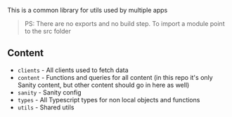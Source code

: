 This is a common library for utils used by multiple apps

> PS: There are no exports and no build step.
> To import a module point to the src folder

## Content

-   `clients` - All clients used to fetch data
-   `content` - Functions and queries for all content (in this repo it's only Sanity content, but other content should go in here as well)
-   `sanity` - Sanity config
-   `types` - All Typescript types for non local objects and functions
-   `utils` - Shared utils
